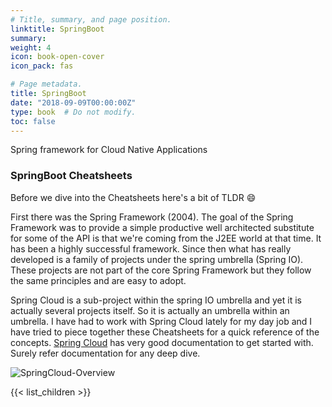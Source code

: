 ```yaml
---
# Title, summary, and page position.
linktitle: SpringBoot
summary:
weight: 4
icon: book-open-cover
icon_pack: fas

# Page metadata.
title: SpringBoot
date: "2018-09-09T00:00:00Z"
type: book  # Do not modify.
toc: false
---
```


Spring framework for Cloud Native Applications

### SpringBoot Cheatsheets

Before we dive into the Cheatsheets here's a bit of TLDR :smile:

First there was the Spring Framework (2004). The goal of the Spring Framework was to provide a simple productive well architected substitute for some of the API is that we're coming from the J2EE world at that time. It has been a highly successful framework. Since then what has really developed is a family of projects under the spring umbrella (Spring IO). These projects are not part of the core Spring Framework but they follow the same principles and are easy to adopt.

Spring Cloud is a sub-project within the spring IO umbrella and yet it is actually several projects itself. So it is actually an umbrella within an umbrella. I have had to work with Spring Cloud lately for my day job and I have tried to piece together these Cheatsheets for a quick reference of the concepts. [Spring Cloud](https://spring.io/projects/spring-cloud) has very good documentation to get started with. Surely refer documentation for any deep dive.

![SpringCloud-Overview](/images/uploads/spring-cloud.png)

{{< list_children >}}
